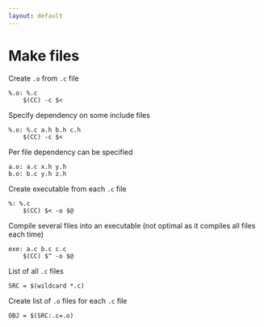 ```yaml
---
layout: default
---
```


# Make files

Create `.o` from `.c` file

```make
%.o: %.c
    $(CC) -c $<
```

Specify dependency on some include files

```make
%.o: %.c a.h b.h c.h
    $(CC) -c $<
```

Per file dependency can be specified

```make
a.o: a.c x.h y.h
b.o: b.c y.h z.h
```

Create executable from each `.c` file

```make
%: %.c
    $(CC) $< -o $@
```

Compile several files into an executable (not optimal as it compiles all files each time)

```make
exe: a.c b.c c.c
    $(CC) $^ -o $@
```

List of all `.c` files

```make
SRC = $(wildcard *.c)
```

Create list of `.o` files for each `.c` file

```make
OBJ = $(SRC:.c=.o)
```
